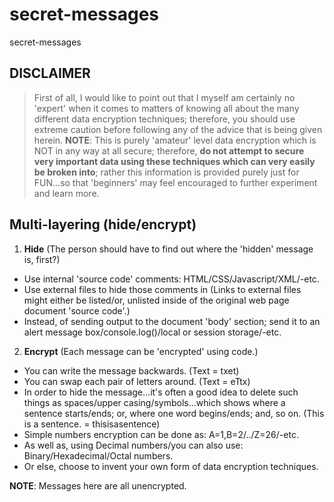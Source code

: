 # secret-messages
secret-messages

## DISCLAIMER

> First of all, I would like to point out that I myself am certainly no 'expert' when it comes to matters of knowing all about the many different data encryption techniques; therefore, you should use extreme caution before following any of the advice that is being given herein. **NOTE**: This is purely 'amateur' level data encryption which is NOT in any way at all secure; therefore, **do not attempt to secure very important data using these techniques which can very easily be broken into**; rather this information is provided purely just for FUN...so that 'beginners' may feel encouraged to further experiment and learn more.  

## Multi-layering (hide/encrypt)  

1. **Hide** (The person should have to find out where the 'hidden' message is, first?) 
- Use internal 'source code' comments: HTML/CSS/Javascript/XML/-etc.
- Use external files to hide those comments in (Links to external files might either be listed/or, unlisted inside of the original web page document 'source code'.)
- Instead, of sending output to the document 'body' section; send it to an alert message box/console.log()/local or session storage/-etc.
2. **Encrypt** (Each message can be 'encrypted' using code.) 
- You can write the message backwards. (Text = txet)  
- You can swap each pair of letters around. (Text = eTtx)
- In order to hide the message...it's often a good idea to delete such things as spaces/upper casing/symbols...which shows where a sentence starts/ends; or, where one word begins/ends; and, so on. (This is a sentence. = thisisasentence)  
- Simple numbers encryption can be done as: A=1,B=2/../Z=26/-etc.  
- As well as, using Decimal numbers/you can also use: Binary/Hexadecimal/Octal numbers. 
- Or else, choose to invent your own form of data encryption techniques.    

**NOTE**: Messages here are all unencrypted.  

